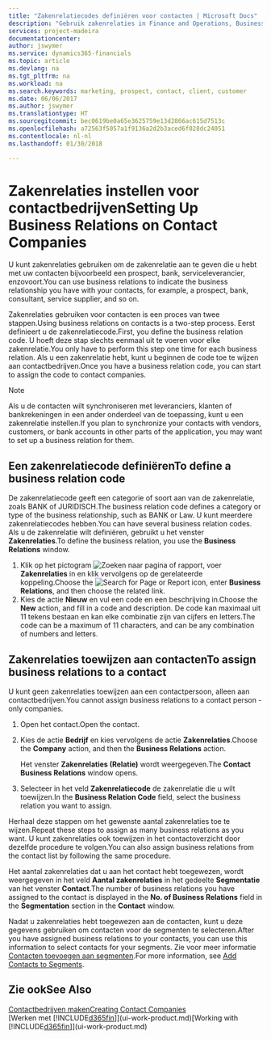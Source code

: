 ```yaml
---
title: "Zakenrelatiecodes definiëren voor contacten | Microsoft Docs"
description: "Gebruik zakenrelaties in Finance and Operations, Business edition om met marketing te helpen en de zakenrelatie aan te geven die u hebt met uw prospects, cliënten, en klanten, bijvoorbeeld, een bank- of serviceleverancier."
services: project-madeira
documentationcenter: 
author: jswymer
ms.service: dynamics365-financials
ms.topic: article
ms.devlang: na
ms.tgt_pltfrm: na
ms.workload: na
ms.search.keywords: marketing, prospect, contact, client, customer
ms.date: 06/06/2017
ms.author: jswymer
ms.translationtype: HT
ms.sourcegitcommit: bec0619be0a65e3625759e13d2866ac615d7513c
ms.openlocfilehash: a72563f5057a1f9136a2d2b3aced6f028dc24051
ms.contentlocale: nl-nl
ms.lasthandoff: 01/30/2018

---
```

# <a name="setting-up-business-relations-on-contact-companies"></a><span data-ttu-id="b64c2-103">Zakenrelaties instellen voor contactbedrijven</span><span class="sxs-lookup"><span data-stu-id="b64c2-103">Setting Up Business Relations on Contact Companies</span></span>
<span data-ttu-id="b64c2-104">U kunt zakenrelaties gebruiken om de zakenrelatie aan te geven die u hebt met uw contacten bijvoorbeeld een prospect, bank, serviceleverancier, enzovoort.</span><span class="sxs-lookup"><span data-stu-id="b64c2-104">You can use business relations to indicate the business relationship you have with your contacts, for example, a prospect, bank, consultant, service supplier, and so on.</span></span>

<span data-ttu-id="b64c2-105">Zakenrelaties gebruiken voor contacten is een proces van twee stappen.</span><span class="sxs-lookup"><span data-stu-id="b64c2-105">Using business relations on contacts is a two-step process.</span></span> <span data-ttu-id="b64c2-106">Eerst definieert u de zakenrelatiecode.</span><span class="sxs-lookup"><span data-stu-id="b64c2-106">First, you define the business relation code.</span></span> <span data-ttu-id="b64c2-107">U hoeft deze stap slechts eenmaal uit te voeren voor elke zakenrelatie.</span><span class="sxs-lookup"><span data-stu-id="b64c2-107">You only have to perform this step one time for each business relation.</span></span> <span data-ttu-id="b64c2-108">Als u een zakenrelatie hebt, kunt u beginnen de code toe te wijzen aan contactbedrijven.</span><span class="sxs-lookup"><span data-stu-id="b64c2-108">Once you have a business relation code, you can start to assign the code to contact companies.</span></span>

> [!NOTE]  
>   <span data-ttu-id="b64c2-109">Als u de contacten wilt synchroniseren met leveranciers, klanten of bankrekeningen in een ander onderdeel van de toepassing, kunt u een zakenrelatie instellen.</span><span class="sxs-lookup"><span data-stu-id="b64c2-109">If you plan to synchronize your contacts with vendors, customers, or bank accounts in other parts of the application, you may want to set up a business relation for them.</span></span>

## <a name="to-define-a-business-relation-code"></a><span data-ttu-id="b64c2-110">Een zakenrelatiecode definiëren</span><span class="sxs-lookup"><span data-stu-id="b64c2-110">To define a business relation code</span></span>
<span data-ttu-id="b64c2-111">De zakenrelatiecode geeft een categorie of soort aan van de zakenrelatie, zoals BANK of JURIDISCH.</span><span class="sxs-lookup"><span data-stu-id="b64c2-111">The business relation code defines a category or type of the business relationship, such as BANK or Law.</span></span> <span data-ttu-id="b64c2-112">U kunt meerdere zakenrelatiecodes hebben.</span><span class="sxs-lookup"><span data-stu-id="b64c2-112">You can have several business relation codes.</span></span> <span data-ttu-id="b64c2-113">Als u de zakenrelatie wilt definiëren, gebruikt u het venster **Zakenrelaties**.</span><span class="sxs-lookup"><span data-stu-id="b64c2-113">To define the business relation, you use the **Business Relations** window.</span></span>

1. <span data-ttu-id="b64c2-114">Klik op het pictogram ![Zoeken naar pagina of rapport](media/ui-search/search_small.png "pictogram Zoeken naar pagina of rapport"), voer **Zakenrelaties** in en klik vervolgens op de gerelateerde koppeling.</span><span class="sxs-lookup"><span data-stu-id="b64c2-114">Choose the ![Search for Page or Report](media/ui-search/search_small.png "Search for Page or Report icon") icon, enter **Business Relations**, and then choose the related link.</span></span>
2. <span data-ttu-id="b64c2-115">Kies de actie **Nieuw** en vul een code en een beschrijving in.</span><span class="sxs-lookup"><span data-stu-id="b64c2-115">Choose the **New** action, and fill in a code and description.</span></span> <span data-ttu-id="b64c2-116">De code kan maximaal uit 11 tekens bestaan en kan elke combinatie zijn van cijfers en letters.</span><span class="sxs-lookup"><span data-stu-id="b64c2-116">The code can be a maximum of 11 characters, and can be any combination of numbers and letters.</span></span>

## <a name="AssignBusRelContact"></a> <span data-ttu-id="b64c2-117">Zakenrelaties toewijzen aan contacten</span><span class="sxs-lookup"><span data-stu-id="b64c2-117">To assign business relations to a contact</span></span>
<span data-ttu-id="b64c2-118">U kunt geen zakenrelaties toewijzen aan een contactpersoon, alleen aan contactbedrijven.</span><span class="sxs-lookup"><span data-stu-id="b64c2-118">You cannot assign business relations to a contact person - only companies.</span></span>

1. <span data-ttu-id="b64c2-119">Open het contact.</span><span class="sxs-lookup"><span data-stu-id="b64c2-119">Open the contact.</span></span>
2. <span data-ttu-id="b64c2-120">Kies de actie **Bedrijf** en kies vervolgens de actie **Zakenrelaties**.</span><span class="sxs-lookup"><span data-stu-id="b64c2-120">Choose the **Company** action, and then the **Business Relations** action.</span></span>

    <span data-ttu-id="b64c2-121">Het venster **Zakenrelaties (Relatie)** wordt weergegeven.</span><span class="sxs-lookup"><span data-stu-id="b64c2-121">The **Contact Business Relations** window opens.</span></span>
3. <span data-ttu-id="b64c2-122">Selecteer in het veld **Zakenrelatiecode** de zakenrelatie die u wilt toewijzen.</span><span class="sxs-lookup"><span data-stu-id="b64c2-122">In the **Business Relation Code** field, select the business relation you want to assign.</span></span>

<span data-ttu-id="b64c2-123">Herhaal deze stappen om het gewenste aantal zakenrelaties toe te wijzen.</span><span class="sxs-lookup"><span data-stu-id="b64c2-123">Repeat these steps to assign as many business relations as you want.</span></span> <span data-ttu-id="b64c2-124">U kunt zakenrelaties ook toewijzen in het contactoverzicht door dezelfde procedure te volgen.</span><span class="sxs-lookup"><span data-stu-id="b64c2-124">You can also assign business relations from the contact list by following the same procedure.</span></span>

<span data-ttu-id="b64c2-125">Het aantal zakenrelaties dat u aan het contact hebt toegewezen, wordt weergegeven in het veld **Aantal zakenrelaties** in het gedeelte **Segmentatie** van het venster **Contact**.</span><span class="sxs-lookup"><span data-stu-id="b64c2-125">The number of business relations you have assigned to the contact is displayed in the **No. of Business Relations** field in the **Segmentation** section in the **Contact** window.</span></span>

<span data-ttu-id="b64c2-126">Nadat u zakenrelaties hebt toegewezen aan de contacten, kunt u deze gegevens gebruiken om contacten voor de segmenten te selecteren.</span><span class="sxs-lookup"><span data-stu-id="b64c2-126">After you have assigned business relations to your contacts, you can use this information to select contacts for your segments.</span></span> <span data-ttu-id="b64c2-127">Zie voor meer informatie [Contacten toevoegen aan segmenten](marketing-add-contact-segment.md).</span><span class="sxs-lookup"><span data-stu-id="b64c2-127">For more information, see [Add Contacts to Segments](marketing-add-contact-segment.md).</span></span>

## <a name="see-also"></a><span data-ttu-id="b64c2-128">Zie ook</span><span class="sxs-lookup"><span data-stu-id="b64c2-128">See Also</span></span>
[<span data-ttu-id="b64c2-129">Contactbedrijven maken</span><span class="sxs-lookup"><span data-stu-id="b64c2-129">Creating Contact Companies</span></span>](marketing-create-contact-companies.md)  
<span data-ttu-id="b64c2-130">[Werken met [!INCLUDE[d365fin](includes/d365fin_md.md)]](ui-work-product.md)</span><span class="sxs-lookup"><span data-stu-id="b64c2-130">[Working with [!INCLUDE[d365fin](includes/d365fin_md.md)]](ui-work-product.md)</span></span>


